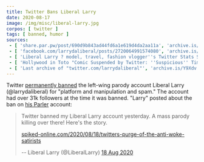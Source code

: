 ```yaml
---
title: Twitter Bans Liberal Larry
date: 2020-08-17
image: /img/misc/liberal-larry.jpg
corpos: [ twitter ]
tags: [ banned, humor ]
sources:
 - [ 'share.par.pw/post/690d9b843ad44fd6a1e619d4da2aa11a', 'archive.is/uDQj6' ]
 - [ 'facebook.com/larrydaliberal/posts/2720064991574080', 'archive.is/VxBW4' ]
 - [ 'Liberal Larry ? model, travel, fashion vlogger''s Twitter Stats Summary Profile (Social Blade Twitter Statistics)', 'socialblade.com/twitter/user/larrydaliberal' ]
 - [ 'Hollywood in Toto "Comic Suspended by Twitter: ''Suspicious'' Timing to Blunt DNC Jokes" by Christian Toto', 'www.hollywoodintoto.com/steve-mcgrew-liberal-larry-twitter-suspensions/' ]
 - [ 'Last archive of "twitter.com/larrydaliberal"', 'archive.is/Y9Xdv' ]
---
```


Twitter [permanently banned](notice.jpg) the left-wing parody account Liberal
Larry (@larrydaliberal) for "platform and manipulation and spam." The account
had over 31k followers at the time it was banned. "Larry" posted about the ban
on [his Parler](https://parler.com/profile/LiberalLarry/posts) account:
> Twitter banned my Liberal Larry account yesterday. A mass parody killing over
> there! Here's the story.
>
> [spiked-online.com/2020/08/18/twitters-purge-of-the-anti-woke-satirists](https://www.spiked-online.com/2020/08/18/twitters-purge-of-the-anti-woke-satirists/)
>
> -- Liberal Larry (@LiberalLarry) [18 Aug 2020](https://archive.is/uDQj6)
